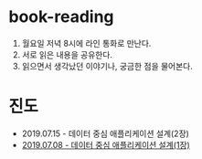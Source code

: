 # book-reading

1. 월요일 저녁 8시에 라인 통화로 만난다.
2. 서로 읽은 내용을 공유한다.
3. 읽으면서 생각났던 이야기나, 궁금한 점을 물어본다.

# 진도
- 2019.07.15 - 데이터 중심 애플리케이션 설계(2장)
- [2019.07.08 - 데이터 중심 애플리케이션 설계(1장)](https://github.com/astrod/book-reading/wiki/%EB%8D%B0%EC%9D%B4%ED%84%B0-%EC%A4%91%EC%8B%AC-%EC%95%A0%ED%94%8C%EB%A6%AC%EC%BC%80%EC%9D%B4%EC%85%98-%EC%84%A4%EA%B3%84(1%EC%9E%A5))
